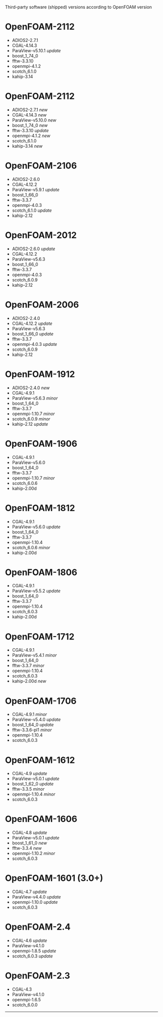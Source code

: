 Third-party software (shipped) versions according to OpenFOAM version

# OpenFOAM-2112

- ADIOS2-2.7.1
- CGAL-4.14.3
- ParaView-v5.10.1   *update*
- boost_1_74_0
- fftw-3.3.10
- openmpi-4.1.2
- scotch_6.1.0
- kahip-3.14


# OpenFOAM-2112

- ADIOS2-2.7.1       *new*
- CGAL-4.14.3        *new*
- ParaView-v5.10.0   *new*
- boost_1_74_0       *new*
- fftw-3.3.10        *update*
- openmpi-4.1.2      *new*
- scotch_6.1.0
- kahip-3.14         *new*


# OpenFOAM-2106

- ADIOS2-2.6.0
- CGAL-4.12.2
- ParaView-v5.9.1    *update*
- boost_1_66_0
- fftw-3.3.7
- openmpi-4.0.3
- scotch_6.1.0       *update*
- kahip-2.12


# OpenFOAM-2012

- ADIOS2-2.6.0       *update*
- CGAL-4.12.2
- ParaView-v5.6.3
- boost_1_66_0
- fftw-3.3.7
- openmpi-4.0.3
- scotch_6.0.9
- kahip-2.12


# OpenFOAM-2006

- ADIOS2-2.4.0
- CGAL-4.12.2        *update*
- ParaView-v5.6.3
- boost_1_66_0       *update*
- fftw-3.3.7
- openmpi-4.0.3      *update*
- scotch_6.0.9
- kahip-2.12


# OpenFOAM-1912

- ADIOS2-2.4.0        *new*
- CGAL-4.9.1
- ParaView-v5.6.3     *minor*
- boost_1_64_0
- fftw-3.3.7
- openmpi-1.10.7      *minor*
- scotch_6.0.9        *minor*
- kahip-2.12          *update*


# OpenFOAM-1906

- CGAL-4.9.1
- ParaView-v5.6.0
- boost_1_64_0
- fftw-3.3.7
- openmpi-1.10.7      *minor*
- scotch_6.0.6
- kahip-2.00d


# OpenFOAM-1812

- CGAL-4.9.1
- ParaView-v5.6.0     *update*
- boost_1_64_0
- fftw-3.3.7
- openmpi-1.10.4
- scotch_6.0.6        *minor*
- kahip-2.00d


# OpenFOAM-1806

- CGAL-4.9.1
- ParaView-v5.5.2     *update*
- boost_1_64_0
- fftw-3.3.7
- openmpi-1.10.4
- scotch_6.0.3
- kahip-2.00d


# OpenFOAM-1712

- CGAL-4.9.1
- ParaView-v5.4.1     *minor*
- boost_1_64_0
- fftw-3.3.7          *minor*
- openmpi-1.10.4
- scotch_6.0.3
- kahip-2.00d         *new*


# OpenFOAM-1706

- CGAL-4.9.1          *minor*
- ParaView-v5.4.0     *update*
- boost_1_64_0        *update*
- fftw-3.3.6-pl1      *minor*
- openmpi-1.10.4
- scotch_6.0.3


# OpenFOAM-1612

- CGAL-4.9            *update*
- ParaView-v5.0.1     *update*
- boost_1_62_0        *update*
- fftw-3.3.5          *minor*
- openmpi-1.10.4      *minor*
- scotch_6.0.3


# OpenFOAM-1606

- CGAL-4.8            *update*
- ParaView-v5.0.1     *update*
- boost_1_61_0        *new*
- fftw-3.3.4          *new*
- openmpi-1.10.2      *minor*
- scotch_6.0.3


# OpenFOAM-1601 (3.0+)

- CGAL-4.7            *update*
- ParaView-v4.4.0     *update*
- openmpi-1.10.0      *update*
- scotch_6.0.3


# OpenFOAM-2.4

- CGAL-4.6            *update*
- ParaView-v4.1.0
- openmpi-1.8.5       *update*
- scotch_6.0.3        *update*


# OpenFOAM-2.3

- CGAL-4.3
- ParaView-v4.1.0
- openmpi-1.6.5
- scotch_6.0.0


---
